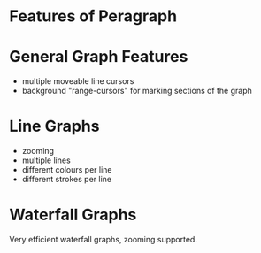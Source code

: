 # Features of Peragraph #

# General Graph Features #

- multiple moveable line cursors
- background "range-cursors" for marking sections of the graph

# Line Graphs #

- zooming
- multiple lines
- different colours per line
- different strokes per line

# Waterfall Graphs #

Very efficient waterfall graphs, zooming supported.